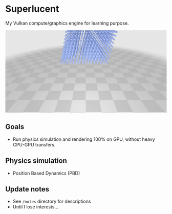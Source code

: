 # Superlucent

My Vulkan compute/graphics engine for learning purpose.

<img src="/results/particles_pbd_hq.gif" width="800">

## Goals

- Run physics simulation and rendering 100% on GPU, without heavy CPU-GPU transfers.

## Physics simulation

- Position Based Dynamics (PBD)

## Update notes

- See `/notes` directory for descriptions
- Until I lose interests...
